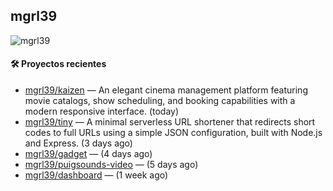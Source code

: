 ## mgrl39 
<p align="left"> <img src="https://komarev.com/ghpvc/?username=mgrbl&label=Profile%20views&color=0e75b6&style=flat" alt="mgrl39" /> </p>












#### 🛠 Proyectos recientes

- [mgrl39/kaizen](https://github.com/mgrl39/kaizen) — An elegant cinema management platform featuring movie catalogs, show scheduling, and booking capabilities with a modern responsive interface. (today)
- [mgrl39/tiny](https://github.com/mgrl39/tiny) —  A minimal serverless URL shortener that redirects short codes to full URLs using a simple JSON configuration, built with Node.js and Express. (3 days ago)
- [mgrl39/gadget](https://github.com/mgrl39/gadget) —  (4 days ago)
- [mgrl39/puigsounds-video](https://github.com/mgrl39/puigsounds-video) —  (5 days ago)
- [mgrl39/dashboard](https://github.com/mgrl39/dashboard) —  (1 week ago)




